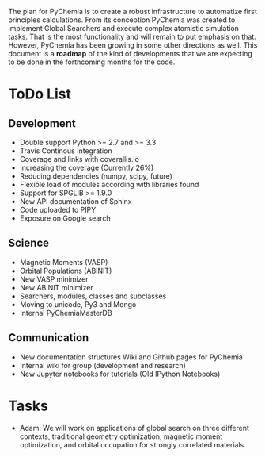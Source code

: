 The plan for PyChemia is to create a robust infrastructure to automatize
first principles calculations. From its conception PyChemia was created
to implement Global Searchers and execute complex atomistic simulation
tasks. That is the most functionality and will remain to put emphasis 
on that. However, PyChemia has been growing in some other directions as 
well. This document is a **roadmap** of the kind of developments that we
are expecting to be done in the forthcoming months for the code.

ToDo List
=========

Development
-----------

   * Double support Python >= 2.7 and >= 3.3
   * Travis Continous Integration
   * Coverage and links with coverallis.io
   * Increasing the coverage (Currently 26%)
   * Reducing dependencies (numpy, scipy, future)
   * Flexible load of modules according with libraries found
   * Support for SPGLIB >= 1.9.0
   * New API documentation of Sphinx
   * Code uploaded to PIPY   
   * Exposure on Google search

Science
------

   * Magnetic Moments (VASP)
   * Orbital Populations (ABINIT)
   * New VASP minimizer
   * New ABINIT minimizer
   * Searchers, modules, classes and subclasses
   * Moving to unicode, Py3 and Mongo
   * Internal PyChemiaMasterDB

Communication
-------------

   * New documentation structures
     Wiki and Github pages for PyChemia
   * Internal wiki for group (development and research)
   * New Jupyter notebooks for tutorials (Old IPython Notebooks)
 

Tasks
=====

   * Adam: We will work on applications of global search on three different contexts, traditional geometry optimization, magnetic moment optimization, and orbital occupation for strongly correlated materials.
